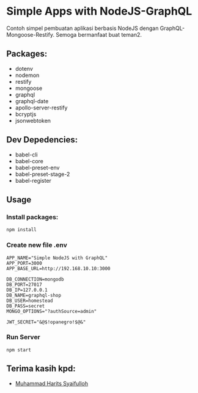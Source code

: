 # Simple Apps with NodeJS-GraphQL

Contoh simpel pembuatan aplikasi berbasis NodeJS dengan GraphQL-Mongoose-Restify. Semoga bermanfaat buat teman2.

## Packages:
- dotenv
- nodemon
- restify
- mongoose
- graphql
- graphql-date
- apollo-server-restify
- bcryptjs
- jsonwebtoken

## Dev Depedencies:
- babel-cli
- babel-core
- babel-preset-env
- babel-preset-stage-2
- babel-register

## Usage

### Install packages:
```
npm install
```

### Create new file .env
```
APP_NAME="Simple NodeJS with GraphQL"
APP_PORT=3000
APP_BASE_URL=http://192.168.10.10:3000

DB_CONNECTION=mongodb
DB_PORT=27017
DB_IP=127.0.0.1
DB_NAME=graphql-shop
DB_USER=homestead
DB_PASS=secret
MONGO_OPTIONS="?authSource=admin"

JWT_SECRET="&@$!opanegro!$@&"
```

### Run Server
```
npm start
```

## Terima kasih kpd:
- [Muhammad Harits Syaifulloh](https://github.com/askmhs)